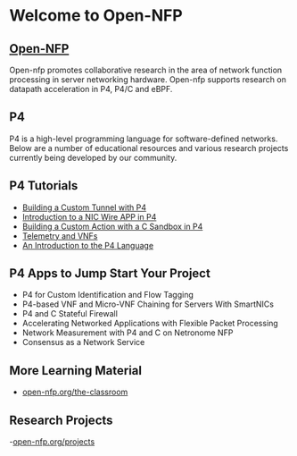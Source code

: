 Welcome to Open-NFP
==================

[Open-NFP](http://open-nfp.org/)
------------------------------------
Open-nfp promotes collaborative research in the area of network function processing in server networking hardware. Open-nfp supports research on datapath acceleration in P4, P4/C and eBPF.

P4
---
P4 is a high-level programming language for software-defined networks. Below are a number of educational resources and various research projects currently being developed by our community.

P4 Tutorials 
------------
- [Building a Custom Tunnel with P4](https://github.com/open-nfpsw/p4_basic_lb_metering_nic)
- [Introduction to a NIC Wire APP in P4](https://github.com/open-nfpsw/p4wire)
- [Building a Custom Action with a C Sandbox in P4](https://github.com/open-nfpsw/c_packetprocessing)
- [Telemetry and VNFs](https://github.com/open-nfpsw/vnf_telemetry_lab)
- [An Introduction to the P4 Language](http://open-nfp.org/documents/54/iee_nfv_conference_p4tutorial_SRFpcZX.pdf)

P4 Apps to Jump Start Your Project
-------------------------------------------------
- P4 for Custom Identification and Flow Tagging
- P4-based VNF and Micro-VNF Chaining for Servers With SmartNICs
 - P4 and C Stateful Firewall
- Accelerating Networked Applications with Flexible Packet Processing
- Network Measurement with P4 and C on Netronome NFP​
- Consensus as a Network Service​

More Learning Material
---------------------------------
- [open-nfp.org/the-classroom](http://www.open-nfp.org/the-classroom)
 
Research Projects
------------------------
-[open-nfp.org/projects](http://www.open-nfp.org/projects)
